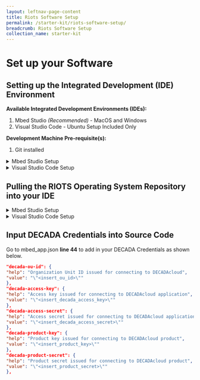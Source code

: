 ```yaml
---
layout: leftnav-page-content
title: Riots Software Setup
permalink: /starter-kit/riots-software-setup/
breadcrumb: Riots Software Setup
collection_name: starter-kit
---
```


# Set up your Software
## Setting up the Integrated Development (IDE) Environment

**Available Integrated Development Environments (IDEs):**
1. Mbed Studio *(Recommended)* -  MacOS and Windows
2. Visual Studio Code - Ubuntu Setup Included Only

**Development Machine Pre-requisite(s):**
1. Git installed

<details>
  <summary>Mbed Studio Setup</summary>

  1. Create an Mbed Account at <https://os.mbed.com/account/signup/> (This account is required to use Mbed Studio IDE)
  2. Download Mbed Studio from <https://os.mbed.com/studio/>
  3. Install Mbed Studio

</details>

<details>
  <summary>Visual Studio Code Setup</summary>

  1. Download VS Code for Ubuntu at <https://code.visualstudio.com/download>
  2. Install VS Code
  3. Install Python
    a. In terminal, `sudo apt-get install python2.7`
  4. Install Pip
    a. In terminal, sudo apt-get install python-pip 
  5. Download gcc-arm-embedded-6-2017-q2 Toolchain
    a. Download 6-2017-q2 from [here](https://developer.arm.com/open-source/gnu-toolchain/gnu-rm/downloads), and decompress the folder
  6. In terminal, `sudo pip install mbed-cli`
    a. In terminal, `mbed help` to check if mbed-cli is properly installed
  7. Add gcc-arm tool chain to mbed-cli compiler
    a. In terminal, `mbed config -G GCC_ARM_PATH <path to GCC_ARM bin\>   # path example: ~/gcc-arm/gcc-arm-none-eabi-6-2017-q2-update/bin/`
    b. In terminal, `mbed config --list` to show the toolchain attached to mbed-cli compiler

</details>

## Pulling the RIOTS Operating System Repository into your IDE

<details>
  <summary>Mbed Studio Setup</summary>

  1. Create a folder that would be your mbed work space. `cd <workspace_directory>`
  2. In terminal, `git init` to initialize a git work space
  3. In terminal, `git clone --recurse-submodules <public_github_url>)`
  4. In terminal, `git submodule update --init --recursive`

</details>

<details>
  <summary>Visual Studio Code Setup</summary>

  1. Create a folder that would be your mbed work space. `cd <workspace_directory>`
  2. In terminal, `git init` to initialize a git work space
  3. In terminal, `git clone --recurse-submodules <public_github_url>)`
  4. Open VS Code, and install the following packages under Extensions (ctrl + shift + x)
    a. C/C++ By Microsoft
    b. Cortex-Debug by marus25
    c. ESLint by Dirk Baeumer
    d. Python by Microsoft

</details>

## Input DECADA Credentials into Source Code

Go to mbed_app.json **line 44** to add in your DECADA Credentials as shown below.

~~~json
"decada-ou-id": {
"help": "Organization Unit ID issued for connecting to DECADAcloud",
"value": "\"<insert_ou_id>\""
},
"decada-access-key": {
"help": "Access key issued for connecting to DECADAcloud application",
"value": "\"<insert_decada_access_key>\""
},
"decada-access-secret": {
"help": "Access secret issued for connecting to DECADAcloud application",
"value": "\"<insert_decada_access_secret>\""
},
"decada-product-key": {
"help": "Product key issued for connecting to DECADAcloud product",
"value": "\"<insert_product_key>\""
},
"decada-product-secret": {
"help": "Product secret issued for connecting to DECADAcloud product",
"value": "\"<insert_product_secret>\""
},
~~~
